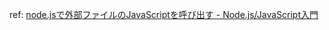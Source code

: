 ref: [node.jsで外部ファイルのJavaScriptを呼び出す - Node.js/JavaScript入門](http://kaworu.jpn.org/javascript/node.js%E3%81%A7%E5%A4%96%E9%83%A8%E3%83%95%E3%82%A1%E3%82%A4%E3%83%AB%E3%81%AEJavaScript%E3%82%92%E5%91%BC%E3%81%B3%E5%87%BA%E3%81%99)